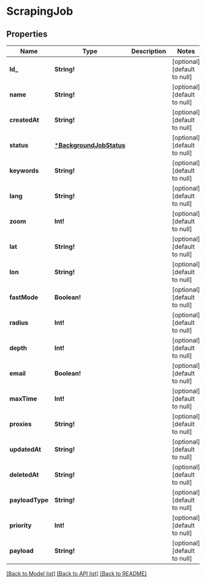 # ScrapingJob

## Properties
Name | Type | Description | Notes
------------ | ------------- | ------------- | -------------
**Id_** | **String!** |  | [optional] [default to null]
**name** | **String!** |  | [optional] [default to null]
**createdAt** | **String!** |  | [optional] [default to null]
**status** | [***BackgroundJobStatus**](BackgroundJobStatus.md) |  | [optional] [default to null]
**keywords** | **String!** |  | [optional] [default to null]
**lang** | **String!** |  | [optional] [default to null]
**zoom** | **Int!** |  | [optional] [default to null]
**lat** | **String!** |  | [optional] [default to null]
**lon** | **String!** |  | [optional] [default to null]
**fastMode** | **Boolean!** |  | [optional] [default to null]
**radius** | **Int!** |  | [optional] [default to null]
**depth** | **Int!** |  | [optional] [default to null]
**email** | **Boolean!** |  | [optional] [default to null]
**maxTime** | **Int!** |  | [optional] [default to null]
**proxies** | **String!** |  | [optional] [default to null]
**updatedAt** | **String!** |  | [optional] [default to null]
**deletedAt** | **String!** |  | [optional] [default to null]
**payloadType** | **String!** |  | [optional] [default to null]
**priority** | **Int!** |  | [optional] [default to null]
**payload** | **String!** |  | [optional] [default to null]

[[Back to Model list]](../README.md#documentation-for-models) [[Back to API list]](../README.md#documentation-for-api-endpoints) [[Back to README]](../README.md)


